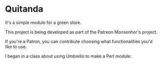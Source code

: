 # Quitanda

It's a simple module for a green store.

This project is being developed as part of the Patreon Monsenhor's project.

If you're a Patron, you can contribute choosing what functionalities you'd like to use.



I began in a class about using Umbrello to make a Perl module.


